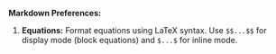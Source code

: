 **Markdown Preferences:**

1.  **Equations:** Format equations using LaTeX syntax. Use `$$...$$` for display mode (block equations) and `$...$` for inline mode.
